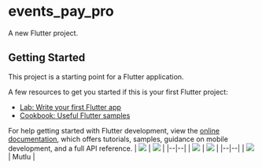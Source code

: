 # events_pay_pro

A new Flutter project.

## Getting Started

This project is a starting point for a Flutter application.

A few resources to get you started if this is your first Flutter project:

- [Lab: Write your first Flutter app](https://docs.flutter.dev/get-started/codelab)
- [Cookbook: Useful Flutter samples](https://docs.flutter.dev/cookbook)

For help getting started with Flutter development, view the
[online documentation](https://docs.flutter.dev/), which offers tutorials,
samples, guidance on mobile development, and a full API reference.
| <img src="https://github.com/sametcetinkaya/events_pay_pro/blob/main/ScreenShots/Screenshot_20230404_001850.png" width="auto"> | <img src="https://github.com/sametcetinkaya/events_pay_pro/blob/main/ScreenShots/Screenshot_20230404_001931.png" width="auto"> |
|--|--|
| <img src="https://github.com/sametcetinkaya/events_pay_pro/blob/main/ScreenShots/Screenshot_20230404_001955.png" width="auto"> | <img src="https://github.com/sametcetinkaya/events_pay_pro/blob/main/ScreenShots/Screenshot_20230404_002014.png" width="auto"> |
|--|--|
| <img src="https://github.com/sametcetinkaya/events_pay_pro/blob/main/ScreenShots/Screenshot_20230404_002106.png" width="auto"> | Mutlu |



